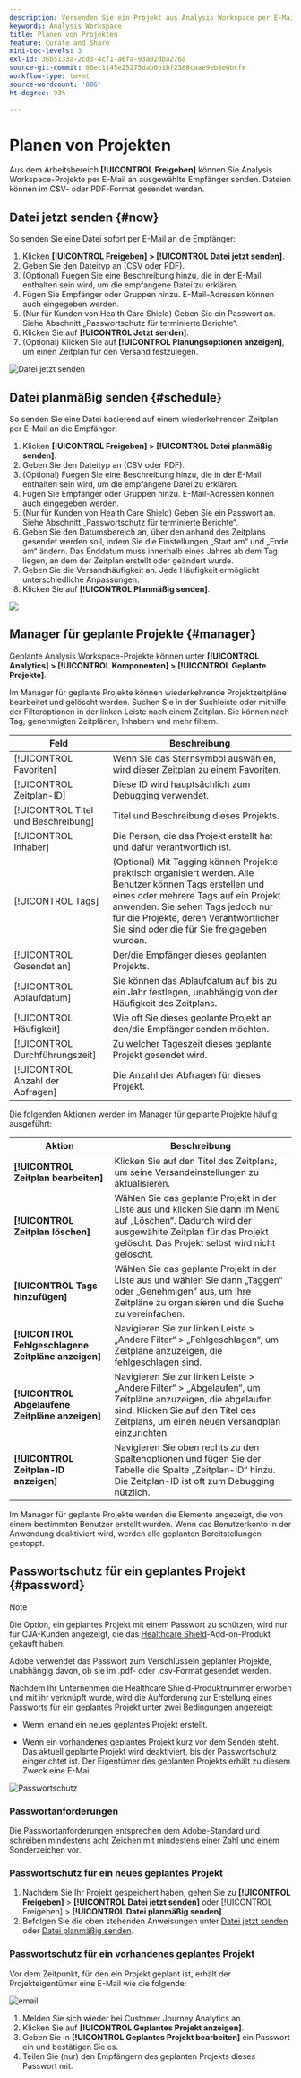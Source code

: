 ```yaml
---
description: Versenden Sie ein Projekt aus Analysis Workspace per E-Mail oder planen Sie die Bereitstellung.
keywords: Analysis Workspace
title: Planen von Projekten
feature: Curate and Share
mini-toc-levels: 3
exl-id: 36b5133a-2cd3-4cf1-a6fa-93a02dba276a
source-git-commit: 06ec1145e25275dab0b1bf2388caae9eb8e6bcfe
workflow-type: tm+mt
source-wordcount: '886'
ht-degree: 93%

---
```


# Planen von Projekten

Aus dem Arbeitsbereich **[!UICONTROL Freigeben]** können Sie Analysis Workspace-Projekte per E-Mail an ausgewählte Empfänger senden. Dateien können im CSV- oder PDF-Format gesendet werden.

## Datei jetzt senden {#now}

So senden Sie eine Datei sofort per E-Mail an die Empfänger:

1. Klicken **[!UICONTROL Freigeben] > [!UICONTROL Datei jetzt senden]**.
1. Geben Sie den Dateityp an (CSV oder PDF).
1. (Optional) Fuegen Sie eine Beschreibung hinzu, die in der E-Mail enthalten sein wird, um die empfangene Datei zu erklären.
1. Fügen Sie Empfänger oder Gruppen hinzu. E-Mail-Adressen können auch eingegeben werden.
1. (Nur für Kunden von Health Care Shield) Geben Sie ein Passwort an. Siehe Abschnitt „Passwortschutz für terminierte Berichte“.
1. Klicken Sie auf **[!UICONTROL Jetzt senden]**.
1. (Optional) Klicken Sie auf **[!UICONTROL Planungsoptionen anzeigen]**, um einen Zeitplan für den Versand festzulegen.

![Datei jetzt senden](assets/send-file-no-scheduling-options.JPG)

## Datei planmäßig senden {#schedule}

So senden Sie eine Datei basierend auf einem wiederkehrenden Zeitplan per E-Mail an die Empfänger:

1. Klicken **[!UICONTROL Freigeben] > [!UICONTROL Datei planmäßig senden]**.
1. Geben Sie den Dateityp an (CSV oder PDF).
1. (Optional) Fuegen Sie eine Beschreibung hinzu, die in der E-Mail enthalten sein wird, um die empfangene Datei zu erklären.
1. Fügen Sie Empfänger oder Gruppen hinzu. E-Mail-Adressen können auch eingegeben werden.
1. (Nur für Kunden von Health Care Shield) Geben Sie ein Passwort an. Siehe Abschnitt „Passwortschutz für terminierte Berichte“.
1. Geben Sie den Datumsbereich an, über den anhand des Zeitplans gesendet werden soll, indem Sie die Einstellungen „Start am“ und „Ende am“ ändern. Das Enddatum muss innerhalb eines Jahres ab dem Tag liegen, an dem der Zeitplan erstellt oder geändert wurde.
1. Geben Sie die Versandhäufigkeit an. Jede Häufigkeit ermöglicht unterschiedliche Anpassungen.
1. Klicken Sie auf **[!UICONTROL Planmäßig senden]**.

![](assets/send-file.JPG)

## Manager für geplante Projekte {#manager}

Geplante Analysis Workspace-Projekte können unter **[!UICONTROL Analytics] > [!UICONTROL Komponenten] > [!UICONTROL Geplante Projekte]**.

Im Manager für geplante Projekte können wiederkehrende Projektzeitpläne bearbeitet und gelöscht werden. Suchen Sie in der Suchleiste oder mithilfe der Filteroptionen in der linken Leiste nach einem Zeitplan. Sie können nach Tag, genehmigten Zeitplänen, Inhabern und mehr filtern.

| Feld | Beschreibung |
| --- | --- |
| [!UICONTROL Favoriten] | Wenn Sie das Sternsymbol auswählen, wird dieser Zeitplan zu einem Favoriten. |
| [!UICONTROL Zeitplan-ID] | Diese ID wird hauptsächlich zum Debugging verwendet. |
| [!UICONTROL Titel und Beschreibung] | Titel und Beschreibung dieses Projekts. |
| [!UICONTROL Inhaber] | Die Person, die das Projekt erstellt hat und dafür verantwortlich ist. |
| [!UICONTROL Tags] | (Optional) Mit Tagging können Projekte praktisch organisiert werden. Alle Benutzer können Tags erstellen und eines oder mehrere Tags auf ein Projekt anwenden. Sie sehen Tags jedoch nur für die Projekte, deren Verantwortlicher Sie sind oder die für Sie freigegeben wurden. |
| [!UICONTROL Gesendet an] | Der/die Empfänger dieses geplanten Projekts. |
| [!UICONTROL Ablaufdatum] | Sie können das Ablaufdatum auf bis zu ein Jahr festlegen, unabhängig von der Häufigkeit des Zeitplans. |
| [!UICONTROL Häufigkeit] | Wie oft Sie dieses geplante Projekt an den/die Empfänger senden möchten. |
| [!UICONTROL Durchführungszeit] | Zu welcher Tageszeit dieses geplante Projekt gesendet wird.  |
| [!UICONTROL Anzahl der Abfragen] | Die Anzahl der Abfragen für dieses Projekt. |

Die folgenden Aktionen werden im Manager für geplante Projekte häufig ausgeführt:

| Aktion | Beschreibung |
|---|---|
| **[!UICONTROL Zeitplan bearbeiten]** | Klicken Sie auf den Titel des Zeitplans, um seine Versandeinstellungen zu aktualisieren. |
| **[!UICONTROL Zeitplan löschen]** | Wählen Sie das geplante Projekt in der Liste aus und klicken Sie dann im Menü auf „Löschen“. Dadurch wird der ausgewählte Zeitplan für das Projekt gelöscht. Das Projekt selbst wird nicht gelöscht. |
| **[!UICONTROL Tags hinzufügen]** | Wählen Sie das geplante Projekt in der Liste aus und wählen Sie dann „Taggen“ oder „Genehmigen“ aus, um Ihre Zeitpläne zu organisieren und die Suche zu vereinfachen. |
| **[!UICONTROL Fehlgeschlagene Zeitpläne anzeigen]** | Navigieren Sie zur linken Leiste > „Andere Filter“ > „Fehlgeschlagen“, um Zeitpläne anzuzeigen, die fehlgeschlagen sind. |
| **[!UICONTROL Abgelaufene Zeitpläne anzeigen]** | Navigieren Sie zur linken Leiste > „Andere Filter“ > „Abgelaufen“, um Zeitpläne anzuzeigen, die abgelaufen sind. Klicken Sie auf den Titel des Zeitplans, um einen neuen Versandplan einzurichten. |
| **[!UICONTROL Zeitplan-ID anzeigen]** | Navigieren Sie oben rechts zu den Spaltenoptionen und fügen Sie der Tabelle die Spalte „Zeitplan-ID“ hinzu. Die Zeitplan-ID ist oft zum Debugging nützlich. |

Im Manager für geplante Projekte werden die Elemente angezeigt, die von einem bestimmten Benutzer erstellt wurden. Wenn das Benutzerkonto in der Anwendung deaktiviert wird, werden alle geplanten Bereitstellungen gestoppt.

## Passwortschutz für ein geplantes Projekt {#password}

>[!NOTE]
>
>Die Option, ein geplantes Projekt mit einem Passwort zu schützen, wird nur für CJA-Kunden angezeigt, die das [Healthcare Shield](https://business.adobe.com/de/solutions/experience-cloud-for-healthcare.html)-Add-on-Produkt gekauft haben.

Adobe verwendet das Passwort zum Verschlüsseln geplanter Projekte, unabhängig davon, ob sie im .pdf- oder .csv-Format gesendet werden.

Nachdem Ihr Unternehmen die Healthcare Shield-Produktnummer erworben und mit ihr verknüpft wurde, wird die Aufforderung zur Erstellung eines Passworts für ein geplantes Projekt unter zwei Bedingungen angezeigt:

* Wenn jemand ein neues geplantes Projekt erstellt.

* Wenn ein vorhandenes geplantes Projekt kurz vor dem Senden steht. Das aktuell geplante Projekt wird deaktiviert, bis der Passwortschutz eingerichtet ist. Der Eigentümer des geplanten Projekts erhält zu diesem Zweck eine E-Mail.

![Passwortschutz](assets/password.png)

### Passwortanforderungen

Die Passwortanforderungen entsprechen dem Adobe-Standard und schreiben mindestens acht Zeichen mit mindestens einer Zahl und einem Sonderzeichen vor.

### Passwortschutz für ein neues geplantes Projekt

1. Nachdem Sie Ihr Projekt gespeichert haben, gehen Sie zu **[!UICONTROL Freigeben]** > **[!UICONTROL Datei jetzt senden]** oder [!UICONTROL Freigeben] > **[!UICONTROL Datei planmäßig senden]**.
1. Befolgen Sie die oben stehenden Anweisungen unter [Datei jetzt senden](https://experienceleague.adobe.com/docs/analytics-platform/using/cja-workspace/curate-share/t-schedule-report.html?lang=de#now) oder [Datei planmäßig senden](https://experienceleague.adobe.com/docs/analytics-platform/using/cja-workspace/curate-share/t-schedule-report.html?lang=de#schedule).

### Passwortschutz für ein vorhandenes geplantes Projekt

Vor dem Zeitpunkt, für den ein Projekt geplant ist, erhält der Projekteigentümer eine E-Mail wie die folgende:

![email](assets/email-password.png)

1. Melden Sie sich wieder bei Customer Journey Analytics an.
1. Klicken Sie auf **[!UICONTROL Geplantes Projekt anzeigen]**.
1. Geben Sie in **[!UICONTROL Geplantes Projekt bearbeiten]** ein Passwort ein und bestätigen Sie es.
1. Teilen Sie (nur) den Empfängern des geplanten Projekts dieses Passwort mit.


